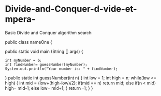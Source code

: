 # Divide-and-Conquer-d-vide-et-mpera-
Basic Divide and Conquer algorithm search

public class nameOne {

public static void main (String [] args)
{

    int myNumber = 6;
    int findNumber= guessNumber(myNumber);
    System.out.println("Your number is: " + findNumber);

}
public static int guessNumber(int n)
{
    int low = 1;
    int high = n;
    while(low <= high)
    {
        int mid = (low+(high-low)/2);
        if(mid == n)
            return mid;
        else if(n < mid)
            high= mid-1;
        else
            low= mid+1;
    }
    return -1;
}
}
